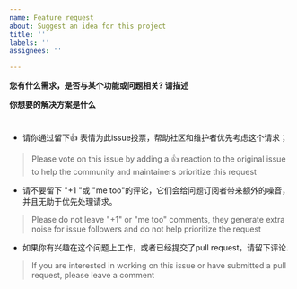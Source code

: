 ```yaml
---
name: Feature request
about: Suggest an idea for this project
title: ''
labels: ''
assignees: ''

---
```


**您有什么需求，是否与某个功能或问题相关? 请描述**


**你想要的解决方案是什么**




#
* 请你通过留下👍 表情为此issue投票，帮助社区和维护者优先考虑这个请求；
> Please vote on this issue by adding a 👍 reaction to the original issue to help the community and maintainers prioritize this request

* 请不要留下 "+1 "或 "me too"的评论，它们会给问题订阅者带来额外的噪音，并且无助于优先处理请求。
> Please do not leave "+1" or "me too" comments, they generate extra noise for issue followers and do not help prioritize the request

* 如果你有兴趣在这个问题上工作，或者已经提交了pull request，请留下评论.
> If you are interested in working on this issue or have submitted a pull request, please leave a comment
